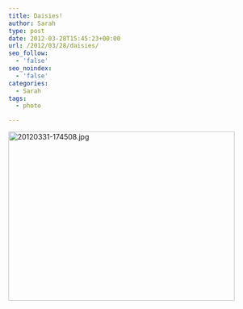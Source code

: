 ```yaml
---
title: Daisies!
author: Sarah
type: post
date: 2012-03-28T15:45:23+00:00
url: /2012/03/28/daisies/
seo_follow:
  - 'false'
seo_noindex:
  - 'false'
categories:
  - Sarah
tags:
  - photo

---
```

[<img class="alignnone " src="/images/2012/03/20120331-174508.jpg" alt="20120331-174508.jpg" width="448" height="336" />][1]

 [1]: /images/2012/03/20120331-174508.jpg
